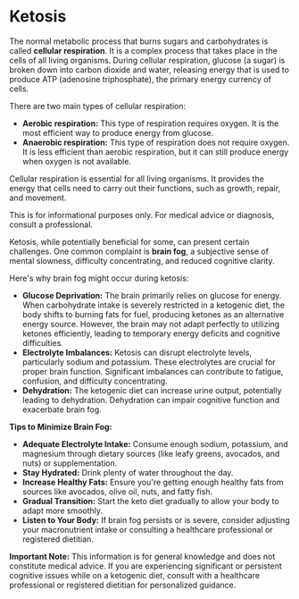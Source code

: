 # Ketosis

The normal metabolic process that burns sugars and carbohydrates is called **cellular respiration**. It is a complex process that takes place in the cells of all living organisms. During cellular respiration, glucose (a sugar) is broken down into carbon dioxide and water, releasing energy that is used to produce ATP (adenosine triphosphate), the primary energy currency of cells.

There are two main types of cellular respiration:

* **Aerobic respiration:** This type of respiration requires oxygen. It is the most efficient way to produce energy from glucose.
* **Anaerobic respiration:** This type of respiration does not require oxygen. It is less efficient than aerobic respiration, but it can still produce energy when oxygen is not available.

Cellular respiration is essential for all living organisms. It provides the energy that cells need to carry out their functions, such as growth, repair, and movement.

This is for informational purposes only. For medical advice or diagnosis, consult a professional.

Ketosis, while potentially beneficial for some, can present certain challenges. One common complaint is **brain fog**, a subjective sense of mental slowness, difficulty concentrating, and reduced cognitive clarity. 

Here's why brain fog might occur during ketosis:

* **Glucose Deprivation:** The brain primarily relies on glucose for energy. When carbohydrate intake is severely restricted in a ketogenic diet, the body shifts to burning fats for fuel, producing ketones as an alternative energy source. However, the brain may not adapt perfectly to utilizing ketones efficiently, leading to temporary energy deficits and cognitive difficulties.
* **Electrolyte Imbalances:** Ketosis can disrupt electrolyte levels, particularly sodium and potassium. These electrolytes are crucial for proper brain function. Significant imbalances can contribute to fatigue, confusion, and difficulty concentrating.
* **Dehydration:** The ketogenic diet can increase urine output, potentially leading to dehydration. Dehydration can impair cognitive function and exacerbate brain fog.

**Tips to Minimize Brain Fog:**

* **Adequate Electrolyte Intake:** Consume enough sodium, potassium, and magnesium through dietary sources (like leafy greens, avocados, and nuts) or supplementation. 
* **Stay Hydrated:** Drink plenty of water throughout the day.
* **Increase Healthy Fats:** Ensure you're getting enough healthy fats from sources like avocados, olive oil, nuts, and fatty fish.
* **Gradual Transition:** Start the keto diet gradually to allow your body to adapt more smoothly.
* **Listen to Your Body:** If brain fog persists or is severe, consider adjusting your macronutrient intake or consulting a healthcare professional or registered dietitian.

**Important Note:** This information is for general knowledge and does not constitute medical advice. If you are experiencing significant or persistent cognitive issues while on a ketogenic diet, consult with a healthcare professional or registered dietitian for personalized guidance.

